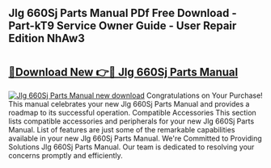 ## Jlg 660Sj Parts Manual PDf Free Download - Part-kT9 Service Owner Guide - User Repair Edition NhAw3

# <h2><a href="http://bc45535.oget.top/?id=Jlg+660Sj+Parts+Manual">🔗Download New 👉🔴 Jlg 660Sj Parts Manual</a></h2>

[![Jlg 660Sj Parts Manual new download](https://i.imgur.com/5g1atiW.png)](http://bc45535.oget.top/?id=Jlg+660Sj+Parts+Manual)
Congratulations on Your Purchase! This manual celebrates your new Jlg 660Sj Parts Manual and provides a roadmap to its successful operation. Compatible Accessories This section lists compatible accessories and peripherals for your new Jlg 660Sj Parts Manual. List of features are just some of the remarkable capabilities available in your new Jlg 660Sj Parts Manual. We're Committed to Providing Solutions Jlg 660Sj Parts Manual. Our team is dedicated to resolving your concerns promptly and efficiently.
